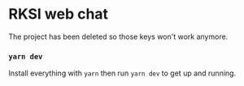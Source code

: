 # RKSI web chat
The project has been deleted so those keys won't work anymore.

### `yarn dev`

Install everything with `yarn` then run `yarn dev` to get up and running.
